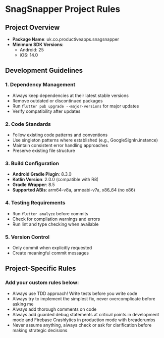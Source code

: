 # SnagSnapper Project Rules

## Project Overview
- **Package Name**: uk.co.productiveapps.snagsnapper
- **Minimum SDK Versions**: 
  - Android: 25
  - iOS: 14.0

## Development Guidelines

### 1. Dependency Management
- Always keep dependencies at their latest stable versions
- Remove outdated or discontinued packages
- Run `flutter pub upgrade --major-versions` for major updates
- Verify compatibility after updates

### 2. Code Standards
- Follow existing code patterns and conventions
- Use singleton patterns where established (e.g., GoogleSignIn.instance)
- Maintain consistent error handling approaches
- Preserve existing file structure

### 3. Build Configuration
- **Android Gradle Plugin**: 8.3.0
- **Kotlin Version**: 2.0.0 (compatible with R8)
- **Gradle Wrapper**: 8.5
- **Supported ABIs**: arm64-v8a, armeabi-v7a, x86_64 (no x86)

### 4. Testing Requirements
- Run `flutter analyze` before commits
- Check for compilation warnings and errors
- Run lint and type checking when available

### 5. Version Control
- Only commit when explicitly requested
- Create meaningful commit messages

## Project-Specific Rules

### Add your custom rules below:
<!-- Add any specific rules or guidelines for this project -->
- Always use TDD approach! Write tests before you write code
- Always try to implement the simplest fix, never overcomplicate before asking me
- Always add thorough comments on code
- Always add guarded debug statements at critical points in development mode and Firebase Crashlytics in production mode with breadcrumbs
- Never assume anything, always check or ask for clarification before making strategic decisions